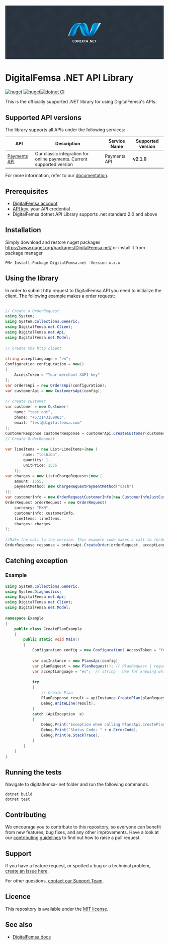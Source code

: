 ![NET api](https://github.com/digitalfemsa/digitalfemsa-.net/blob/master/readme_cover.png?raw=true)
# DigitalFemsa .NET API Library
[![nuget](https://img.shields.io/nuget/v/DigitalFemsa.net.svg)](https://www.nuget.org/packages/DigitalFemsa.net/) [![nuget](https://img.shields.io/nuget/dt/DigitalFemsa.net.svg)](https://www.nuget.org/packages/DigitalFemsa.net/)[![dotnet CI](https://github.com/digitalfemsa/digitalfemsa-.net/actions/workflows/dotnet.yml/badge.svg)](https://github.com/digitalfemsa/digitalfemsa-.net/actions/workflows/dotnet.yml) 

This is the officially supported .NET library for using DigitalFemsa's APIs.
## Supported API versions
The library supports all APIs under the following services:

| API                                                                  | Description | Service Name | Supported version |
|----------------------------------------------------------------------| ----------- |-------|-------------------|
| [Payments API](https://developers.digitalfemsa.com/v2.1.0/reference) | Our classic integration for online payments. Current supported version | Payments API | **v2.1.0**        |

For more information, refer to our [documentation](https://developers.digitalfemsa.com/v2.1.0/docs).

## Prerequisites
- [DigitalFemsa account](https://panel.digitalfemsa.com/)
- [API key](https://developers.digitalfemsa.com/v2.1.0/docs/como-obtener-tus-api-keys).  your API credential .
- DigitalFemsa dotnet API Library supports .net standard 2.0 and above

## Installation
Simply download and restore nuget packages https://www.nuget.org/packages/DigitalFemsa.net/
or install it from package manager
```
PM> Install-Package DigitalFemsa.net -Version x.x.x
```
## Using the library

In order to submit http request to DigitalFemsa API you need to initialize the client. The following example makes a order request:
```c#

// Create a OrderRequest
using System;
using System.Collections.Generic;
using DigitalFemsa.net.Client;
using DigitalFemsa.net.Api;
using DigitalFemsa.net.Model;

// create the http client

string acceptLanguage = "en";
Configuration configuration = new()
{
    AccessToken = "Your merchant XAPI key"
};
var ordersApi = new OrdersApi(configuration);
var customerApi = new CustomersApi(config);

// create customer
var customer = new Customer(
    name: "test dot",
    phone: "+573143159063",
    email: "test@digitalfemsa.com"
);
CustomerResponse customerResponse = customerApi.CreateCustomer(customer);
// Create OrderRequest

var lineItems = new List<LineItems>{new (
        name: "toshiba",
        quantity: 1,
        unitPrice: 1555
    )};
var charges = new List<ChargeRequest>{new (
    amount: 1555,
    paymentMethod: new ChargeRequestPaymentMethod("cash")
)};
var customerInfo = new OrderRequestCustomerInfo(new CustomerInfoJustCustomerId(customerResponse.Id));
OrderRequest orderRequest = new OrderRequest(
    currency: "MXN",
    customerInfo: customerInfo,
    lineItems: lineItems,
    charges: charges
);
            
//Make the call to the service. This example code makes a call to /orders
OrderResponse response = ordersApi.CreateOrder(orderRequest, acceptLanguage);
```

## Catching exception

### Example
```csharp
using System.Collections.Generic;
using System.Diagnostics;
using DigitalFemsa.net.Api;
using DigitalFemsa.net.Client;
using DigitalFemsa.net.Model;

namespace Example
{
    public class CreatePlanExample
    {
        public static void Main()
        {
            Configuration config = new Configuration( AccessToken = "Your merchant XAPI key");

            var apiInstance = new PlansApi(config);
            var planRequest = new PlanRequest(); // PlanRequest | requested field for plan
            var acceptLanguage = "es";  // string | Use for knowing which language to use (optional)  (default to es)

            try
            {
                // Create Plan
                PlanResponse result = apiInstance.CreatePlan(planRequest, acceptLanguage);
                Debug.WriteLine(result);
            }
            catch (ApiException  e)
            {
                Debug.Print("Exception when calling PlansApi.CreatePlan: " + e.Message);
                Debug.Print("Status Code: " + e.ErrorCode);
                Debug.Print(e.StackTrace);
            }
        }
    }
}
```

## Running the tests
Navigate to digitalfemsa-.net folder and run the following commands.
```
dotnet build
dotnet test
```

## Contributing
We encourage you to contribute to this repository, so everyone can benefit from new features, bug fixes, and any other improvements.
Have a look at our [contributing guidelines](https://github.com/digitalfemsa/digitalfemsa-.net/blob/main/CONTRIBUTING.md) to find out how to raise a pull request.

## Support
If you have a feature request, or spotted a bug or a technical problem, [create an issue here](https://github.com/digitalfemsa/digitalfemsa-.net/issues/choose).

For other questions, [contact our Support Team](https://developers.digitalfemsa.com/discuss).

## Licence
This repository is available under the [MIT license](https://github.com/digitalfemsa/digitalfemsa-.net/blob/master/LICENSE).

## See also
* [DigitalFemsa docs](https://developers.digitalfemsa.com/v2.1.0/docs)
